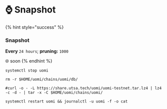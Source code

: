 # ⌚ Snapshot

{% hint style="success" %}
### Snapshot

**Every** `24 hours`; **pruning:** `1000`

🌐 soon
{% endhint %}

```shell
systemctl stop uomi

rm -r $HOME/uomi/chains/uomi/db/

#curl -o - -L https://share.utsa.tech/uomi/uomi-testnet.tar.lz4 | lz4 -c -d - | tar -x -C $HOME/uomi/chains/uomi/

systemctl restart uomi && journalctl -u uomi -f -o cat
```

